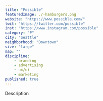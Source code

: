 ```yaml
---
title: "Possible"
featuredImage: ./-hamburgers.png
website: "https://www.possible.com/"
twit: "https://twitter.com/possible"
inst: "https://www.instagram.com/possible"
category: "P"
city: "Seattle"
neighborhood: "Downtown"
size: "large"
map: ""
discipline:
    - branding
    - advertising
    - ux/ui
    - marketing
published: true
---
```


Description
